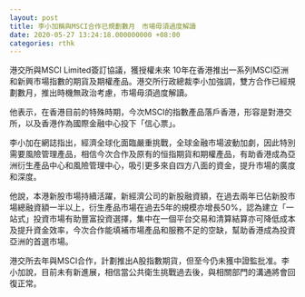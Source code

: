 ```yaml
---
layout: post
title: 李小加稱與MSCI合作已規劃數月　市場毋須過度解讀
date: 2020-05-27 13:24:18.000000000 +08:00
categories: rthk
---
```


港交所與MSCI Limited簽訂協議，獲授權未來 10年在香港推出一系列MSCI亞洲和新興市場指數的期貨及期權產品。港交所行政總裁李小加強調，雙方合作已經規劃數月，推出時機無政治考慮，市場毋須過度解讀。

他表示，在香港目前的特殊時期，今次MSCI的指數產品落戶香港，形容是對港交所，以及香港作為國際金融中心投下「信心票」。

李小加在網誌指出，經濟全球化面臨嚴重挑戰，全球金融市場波動加劇，因此特別需要風險管理產品，相信今次合作及原有的恒指期貨和期權產品，有助香港成為亞洲衍生產品中心和風險管理中心，吸引更多來自四方八面的資金，提升市場的廣度和深度。

他說，本港新股市場持續活躍，新經濟公司的新股融資額，在過去兩年已佔新股市場總融資額一半以上，衍生產品市場在過去5年的規模亦增長50%，認為建立「一站式」投資市場有助豐富投資選擇，集中在一個平台交易和清算結算亦可降低成本及提升資金效率，今次合作能填補市場產品和服務不足的空缺，幫助香港成為投資亞洲的首選市場。

港交所去年與MSCI合作，計劃推出A股指數期貨，但至今仍未獲中證監批准。李小加說，目前未有新進展，相信當公共衛生挑戰過去後，與相關部門的溝通將會回復正常。

